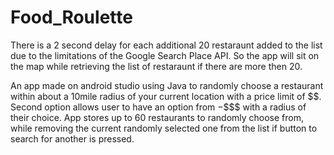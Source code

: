 # Food_Roulette
There is a 2 second delay for each additional 20 restaraunt added to the list due to the limitations of the Google Search Place API. So the app will sit on the map while retrieving the list of restaraunt if there are more then 20.

An app made on android studio using Java to randomly choose a restaurant within about a 10mile radius of your current location with a price limit of $$. Second option allows user to have an option from $-$$$$ with a radius of their choice. App stores up to 60 restaurants to randomly choose from, while removing the current randomly selected one from the list if button to search for another is pressed.



